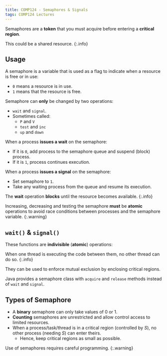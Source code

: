 ```yaml
---
title: COMP124 - Semaphores & Signals
tags: COMP124 Lectures
---
```

Semaphores are a **token** that you must acquire before entering a **critical region**. 

This could be a shared resource.
{:.info}

## Usage
A semaphore is a variable that is used as a flag to indicate when a resource is free or in use:

* `0` means a resource is in use.
* `1` means that the resource is free.

Semaphore can **only** be changed by two operations:

* `wait` and `signal`.
* Sometimes called:
	* `P` and `V`
	* `test` and `inc`
	* `up` and `down`

When a process **issues a wait** on the semaphore:

* If it is `0`, add process to the semaphore queue and suspend (block) process.
* If it is `1`, process continues execution.

When a process **issues a signal** on the semaphore:

* Set semaphore to `1`.
* Take any waiting process from the queue and resume its execution.


The **wait** operation **blocks** until the resource becomes available.
{:.info}

Increasing, decreasing and testing the semaphore **must** be **atomic** operations to avoid race conditions between processes and the semaphore variable.
{:.warning}

## `wait()` & `signal()`
These functions are **indivisible** (**atomic**) operations:

When one thread is executing the code between them, no other thread can do so.
{:.info}

They can be used to enforce mutual exclusion by enclosing critical regions.

Java provides a semaphore class with `acquire` and `release` methods instead of `wait` and `signal`.

## Types of Semaphore

* A **binary** semaphore can only take values of 0 or 1.
* **Counting** semaphores are unrestricted and allow control access to limited resources.
* When a process/task/thread is in a critical region (controlled by $S$), no other process (needing $S$) can enter theirs.
	* Hence, keep critical regions as small as possible.

Use of semaphores requires careful programming.
{:.warning}